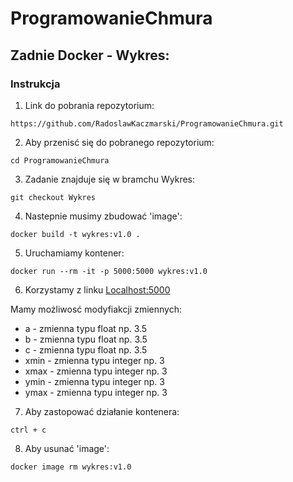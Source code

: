 # ProgramowanieChmura

## Zadnie Docker - Wykres:

### Instrukcja

1. Link do pobrania repozytorium:
```
https://github.com/RadoslawKaczmarski/ProgramowanieChmura.git
```



2. Aby przenisć się do pobranego repozytorium:
```
cd ProgramowanieChmura
```


3. Zadanie znajduje się w bramchu Wykres:
```
git checkout Wykres
```

4. Nastepnie musimy zbudować 'image':
```
docker build -t wykres:v1.0 . 
```

5. Uruchamiamy kontener:
```
docker run --rm -it -p 5000:5000 wykres:v1.0
```

6. Korzystamy z linku [Localhost:5000](http://127.0.0.1:5000/plot/a:2.0/b:5.0/c:8.0/xmin:-6/xmax:6/ymin:0/ymax:24)

Mamy możliwosć modyfiakcji zmiennych:
* a - zmienna typu float np. 3.5
* b - zmienna typu float np. 3.5
* c - zmienna typu float np. 3.5
* xmin - zmienna typu integer np. 3
* xmax - zmienna typu integer np. 3
* ymin - zmienna typu integer np. 3
* ymax - zmienna typu integer np. 3

7. Aby zastopować działanie kontenera: 
```
ctrl + c
```

8. Aby usunać 'image':
```
docker image rm wykres:v1.0
```
